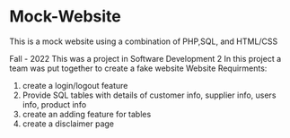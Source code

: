 # Mock-Website
This is a mock website using a combination of PHP,SQL, and HTML/CSS

Fall - 2022
This was a project in Software Development 2
In this project a team was put together to create a fake website
  Website Requirments:
  1. create a login/logout feature
  2. Provide SQL tables with details of customer info, supplier info, users info, product info
  3. create an adding feature for tables
  4. create a disclaimer page
